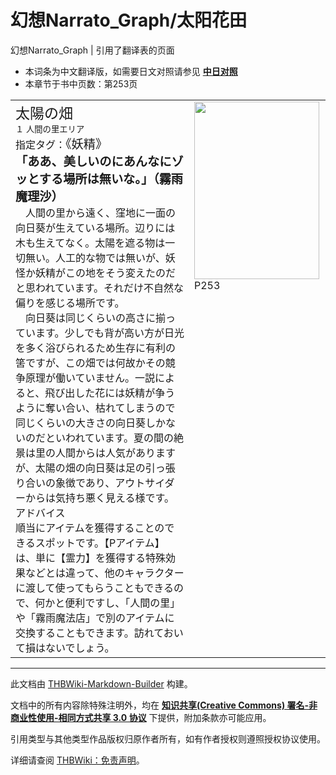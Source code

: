 # 幻想Narrato_Graph/太阳花田

<!-- source html: G:\repos\THBWiki-Markdown-Builder\THBWikiMarkdown\Temp\main\f\f1\ns0%3A%E5%B9%BB%E6%83%B3Narrato_Graph%2F%E5%A4%AA%E9%98%B3%E8%8A%B1%E7%94%B0.html -->

幻想Narrato_Graph | 引用了翻译表的页面

- 本词条为中文翻译版，如需要日文对照请参见 **[中日对照](./幻想Narrato_Graph-太阳花田-中日对照.md)** 
- 本章节于书中页数：第253页

  
  

  


<table><tbody><tr align="left" valign="top"><td style="min-width:200px;"><div class="tt-jah tt-type-setting" lang="ja"><div class="poem"><big><big>太陽の畑</big></big></div></div><div class="tt-ja tt-type-setting" lang="ja"><div class="poem"><small>１ 人間の里エリア</small></div></div><div class="tt-ja tt-type-setting" lang="ja"><div class="poem">指定タグ：<big>《妖精》</big></div></div><div class="tt-ja tt-type-setting" lang="ja"><div class="poem"><big><b>「ああ、美しいのにあんなにゾッとする場所は無いな。」（霧雨魔理沙）</b></big></div></div><div class="tt-ja tt-type-setting" lang="ja"><div class="poem">　人間の里から遠く、窪地に一面の向日葵が生えている場所。辺りには木も生えてなく。太陽を遮る物は一切無い。人工的な物では無いが、妖怪か妖精がこの地をそう変えたのだと思われています。それだけ不自然な偏りを感じる場所です。<br>　向日葵は同じくらいの高さに揃っています。少しでも背が高い方が日光を多く浴びられるため生存に有利の筈ですが、この畑では何故かその競争原理が働いていません。一説によると、飛び出した花には妖精が争うように奪い合い、枯れてしまうので同じくらいの大きさの向日葵しかないのだといわれています。夏の間の絶景は里の人間からは人気がありますが、太陽の畑の向日葵は足の引っ張り合いの象徴であり、アウトサイダーからは気持ち悪く見える様です。</div></div><div class="tt-jah tt-type-setting" lang="ja"><div class="poem">アドバイス</div></div><div class="tt-ja tt-type-setting" lang="ja"><div class="poem">順当にアイテムを獲得することのできるスポットです。【Pアイテム】は、単に【霊力】を獲得する特殊効果などとは違って、他のキャラクターに渡して使ってもらうこともできるので、何かと便利ですし、「人間の里」や「霧雨魔法店」で別のアイテムに交換することもできます。訪れておいて損はないでしょう。</div></div></td><td width="200px"><div class="thumb tleft"><div class="thumbinner" style="width:202px;"><a href="./文件-幻想Narrato_Graph（太阳花田）.jpg.md" class="image"><img alt="" src="https://upload.thwiki.cc/thumb/4/46/%E5%B9%BB%E6%83%B3Narrato_Graph%EF%BC%88%E5%A4%AA%E9%98%B3%E8%8A%B1%E7%94%B0%EF%BC%89.jpg/200px-%E5%B9%BB%E6%83%B3Narrato_Graph%EF%BC%88%E5%A4%AA%E9%98%B3%E8%8A%B1%E7%94%B0%EF%BC%89.jpg" decoding="async" loading="lazy" width="200" height="284" class="thumbimage" srcset="https://upload.thwiki.cc/thumb/4/46/%E5%B9%BB%E6%83%B3Narrato_Graph%EF%BC%88%E5%A4%AA%E9%98%B3%E8%8A%B1%E7%94%B0%EF%BC%89.jpg/300px-%E5%B9%BB%E6%83%B3Narrato_Graph%EF%BC%88%E5%A4%AA%E9%98%B3%E8%8A%B1%E7%94%B0%EF%BC%89.jpg 1.5x, https://upload.thwiki.cc/thumb/4/46/%E5%B9%BB%E6%83%B3Narrato_Graph%EF%BC%88%E5%A4%AA%E9%98%B3%E8%8A%B1%E7%94%B0%EF%BC%89.jpg/400px-%E5%B9%BB%E6%83%B3Narrato_Graph%EF%BC%88%E5%A4%AA%E9%98%B3%E8%8A%B1%E7%94%B0%EF%BC%89.jpg 2x" data-file-width="1444" data-file-height="2048"></a>  <div class="thumbcaption"><div class="magnify"><a href="./文件-幻想Narrato_Graph（太阳花田）.jpg.md" class="internal" title="放大"></a></div>P253</div></div></div></td></tr></tbody></table>






---

此文档由 [THBWiki-Markdown-Builder](https://github.com/Delsin-Yu/THBWiki-Markdown-Builder) 构建。

文档中的所有内容除特殊注明外，均在 [**知识共享(Creative Commons) 署名-非商业性使用-相同方式共享 3.0 协议**](https://creativecommons.org/licenses/by-sa/3.0/deed.zh-hans) 下提供，附加条款亦可能应用。

引用类型与其他类型作品版权归原作者所有，如有作者授权则遵照授权协议使用。

详细请查阅 [THBWiki：免责声明](https://thbwiki.cc/THBWiki:%E5%85%8D%E8%B4%A3%E5%A3%B0%E6%98%8E)。

